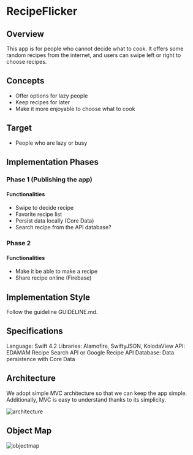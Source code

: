 # RecipeFlicker

## Overview
This app is for people who cannot decide what to cook. It offers some random recipes from the
internet, and users can swipe left or right to choose recipes.

## Concepts
- Offer options for lazy people
- Keep recipes for later
- Make it more enjoyable to choose what to cook

## Target
- People who are lazy or busy

## Implementation Phases
### Phase 1 (Publishing the app)
#### Functionalities
- Swipe to decide recipe
- Favorite recipe list
- Persist data locally (Core Data)
- Search recipe from the API database?
### Phase 2
#### Functionalities
- Make it be able to make a recipe
- Share recipe online (Firebase)

## Implementation Style
Follow the guideline GUIDELINE.md.

## Specifications
Language: Swift 4.2
Libraries: Alamofire, SwiftyJSON, KolodaView
API: EDAMAM Recipe Search API or Google Recipe API
Database: Data persistence with Core Data

## Architecture
We adopt simple MVC architecture so that we can keep the app simple. Additionally, MVC is easy to understand thanks to its simplicity.

![architecture](https://user-images.githubusercontent.com/18434054/47101258-5e574780-d1ee-11e8-9ea9-5f6499c23f36.png)

## Object Map

![objectmap](https://user-images.githubusercontent.com/18434054/47105540-1a1d7480-d1f9-11e8-9993-5cb7b3980ed8.png)